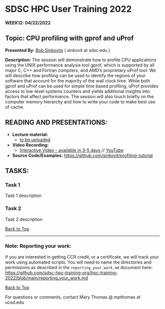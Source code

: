 # SDSC HPC User Training 2022

**WEEK12: 04/22/2022**

## Topic: CPU profiling with gprof and uProf<a name="top"> 
**Presented By:** [Bob Sinkovits](https://www.sdsc.edu/research/researcher_spotlight/sinkovits_robert.html) ( sinkovit at sdsc.edu )

**Description:** The session will demonstrate how to profile CPU applications using the UNIX performance analysis tool gprof, which is supported by all major C, C++ and Fortran compilers, and AMD’s proprietary uProf tool. We will describe how profiling can be used to identify the regions of your software that account for the majority of the wall clock time. While both gprof and uProf can be used for simple time based profiling, uProf provides access to low-level systems counters and yields additional insights into factors that affect performance. The session will also touch briefly on the computer memory hierarchy and how to write your code to make best use of cache.
  
## READING AND PRESENTATIONS:
* **Lecture material:** 
   * [to be uploaded]()
* **Video Recording:** 
   * [Interactive Video  - available in 3-5 days ]() // [YouTube](https://youtu.be/ZKLJLxYcm6Y)
* **Source Code/Examples:** https://github.com/sinkovit/profiling-tutorial 


## TASKS:

### Task 1
Task 1 description 


### Task 2
Task 2 description 

  
[Back to Top](#top)

__________________

### Note: Reporting your work:
If you are interested in getting CCR credit, or a certificate, we will track your work using automated scripts.
You will need to name the directories and permissions as described in the ``reporting_your_work.md`` document here:
https://github.com/sdsc-hpc-training-org/hpc-training-2022/blob/main/reporting_your_work.md

[Back to Top](#top)


For questions or comments, contact Mary Thomas @ mpthomas  at  ucsd.edu
